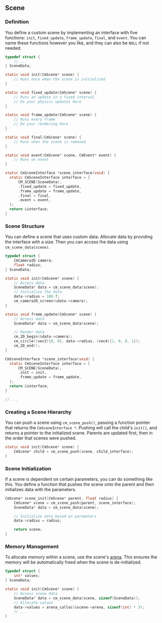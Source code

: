 
## Scene 

### Definition

You define a custom scene by implementing an interface with five functions: `init`, `fixed_update`, `frame_update`, `final`, and `event`. 
You can name these functions however you like, and they can also be `NULL` if not needed. 

```c
typedef struct {
    // ...
} SceneData;

static void init(CmScene* scene) {
    // Runs once when the scene is initialized
}

static void fixed_update(CmScene* scene) {
    // Runs an update in a fixed interval
    // Do your physics updates here
}

static void frame_update(CmScene* scene) {
    // Runs every frame
    // Do your rendering here
}

static void final(CmScene* scene) {
    // Runs when the scene is removed
}

static void event(CmScene* scene, CmEvent* event) {
    // Runs on event
}

static CmSceneInterface *scene_interface(void) {
  static CmSceneInterface interface = {
      CM_SCENE(SceneData),
      .fixed_update = fixed_update,
      .frame_update = frame_update,
      .final = final,
      .event = event,
  };
  return &interface;
}
```

### Scene Structure

You can define a scene that uses custom data. Allocate data by providing the interface with a size. 
Then you can access the data using `cm_scene_data(scene)`.

```c
typedef struct {
    CmCamera2D camera;
    float radius;
} SceneData;

static void init(CmScene* scene) {
    // Access data
    SceneData* data = cm_scene_data(scene);
    // Initialize the data
    data->radius = 100.f;
    cm_camera2D_screen(&data->camera);
}

static void frame_update(CmScene* scene) {
    // Access data
    SceneData* data = cm_scene_data(scene);

    // Render data
    cm_2D_begin(&data->camera);
    cm_circle((vec2){0, 0}, data->radius, (vec4){1, 0, 0, 1});
    cm_2D_end();
}

CmSceneInterface *scene_interface(void) {
  static CmSceneInterface interface = {
      CM_SCENE(SceneData),
      .init = init,
      .frame_update = frame_update,
  };
  return &interface;
}

// ...
```

### Creating a Scene Hierarchy

You can push a scene using `cm_scene_push()`, passing a function pointer that returns the `CmSceneInterface *`. 
Pushing will call the child's `init()`, and returns a pointer to the initialized scene. 
Parents are updated first, then in the order that scenes were pushed.

```c
static void init(CmScene* scene) {
    CmScene* child = cm_scene_push(scene, child_interface);
}
```

### Scene Initialization

If a scene is dependent on certain parameters, you can do something like this. 
You define a function that pushes the scene onto the parent and then initializes data with the parameters.

```c
CmScene* scene_init(CmScene* parent, float radius) {
    CmScene* scene = cm_scene_push(parent, scene_interface);
    SceneData* data = cm_scene_data(scene);

    // Initialize data based on parameters
    data->radius = radius;

    return scene;
}
```

### Memory Management

To allocate memory within a scene, use the scene's [arena](https://github.com/Code-Nycticebus/cebus#arenah). 
This ensures the memory will be automatically freed when the scene is de-initialized.

```c
typedef struct {
    int* values;
} SceneData;

static void init(CmScene* scene) {
    // Access scene data
    SceneData* data = cm_scene_data(scene, sizeof(SceneData));
    // Allocate values
    data->values = arena_calloc(&scene->arena, sizeof(int) * 3);
    // ...
}
```


